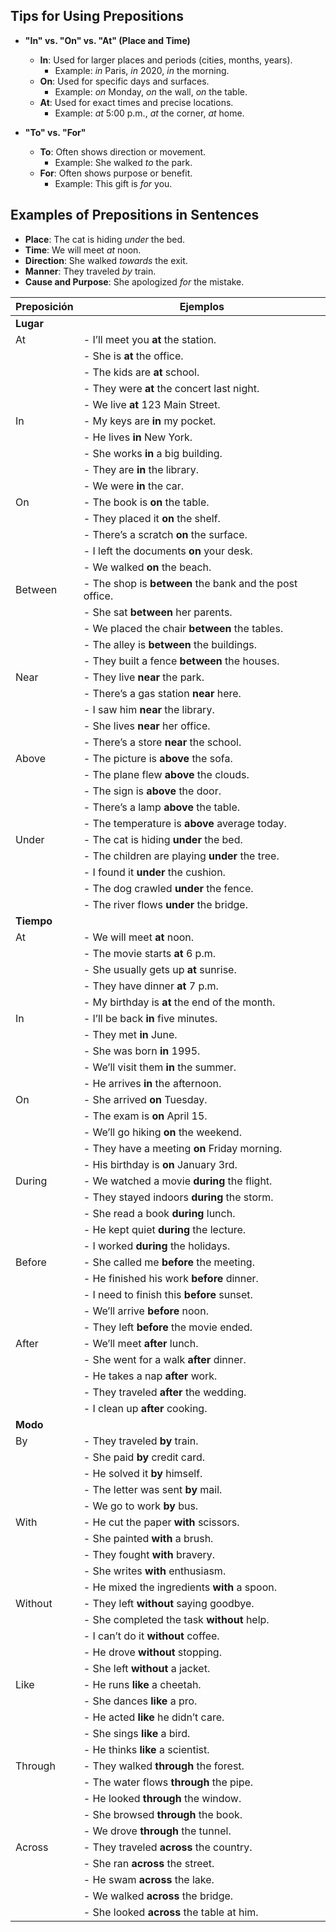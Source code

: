 ## Tips for Using Prepositions

- **"In" vs. "On" vs. "At" (Place and Time)**
  - **In**: Used for larger places and periods (cities, months, years).
    - Example: *in* Paris, *in* 2020, *in* the morning.
  - **On**: Used for specific days and surfaces.
    - Example: *on* Monday, *on* the wall, *on* the table.
  - **At**: Used for exact times and precise locations.
    - Example: *at* 5:00 p.m., *at* the corner, *at* home.

- **"To" vs. "For"**
  - **To**: Often shows direction or movement.
    - Example: She walked *to* the park.
  - **For**: Often shows purpose or benefit.
    - Example: This gift is *for* you.

## Examples of Prepositions in Sentences

- **Place**: The cat is hiding *under* the bed.
- **Time**: We will meet *at* noon.
- **Direction**: She walked *towards* the exit.
- **Manner**: They traveled *by* train.
- **Cause and Purpose**: She apologized *for* the mistake.


| **Preposición** | **Ejemplos**                                                         |
|-----------------|---------------------------------------------------------------------|
| **Lugar**       |                                                                     |
| At              | - I’ll meet you **at** the station.                                 |
|                 | - She is **at** the office.                                         |
|                 | - The kids are **at** school.                                       |
|                 | - They were **at** the concert last night.                          |
|                 | - We live **at** 123 Main Street.                                   |
| In              | - My keys are **in** my pocket.                                     |
|                 | - He lives **in** New York.                                         |
|                 | - She works **in** a big building.                                  |
|                 | - They are **in** the library.                                      |
|                 | - We were **in** the car.                                           |
| On              | - The book is **on** the table.                                     |
|                 | - They placed it **on** the shelf.                                  |
|                 | - There’s a scratch **on** the surface.                             |
|                 | - I left the documents **on** your desk.                            |
|                 | - We walked **on** the beach.                                       |
| Between         | - The shop is **between** the bank and the post office.             |
|                 | - She sat **between** her parents.                                  |
|                 | - We placed the chair **between** the tables.                       |
|                 | - The alley is **between** the buildings.                           |
|                 | - They built a fence **between** the houses.                        |
| Near            | - They live **near** the park.                                      |
|                 | - There’s a gas station **near** here.                              |
|                 | - I saw him **near** the library.                                   |
|                 | - She lives **near** her office.                                    |
|                 | - There’s a store **near** the school.                              |
| Above           | - The picture is **above** the sofa.                                |
|                 | - The plane flew **above** the clouds.                              |
|                 | - The sign is **above** the door.                                   |
|                 | - There’s a lamp **above** the table.                               |
|                 | - The temperature is **above** average today.                       |
| Under           | - The cat is hiding **under** the bed.                              |
|                 | - The children are playing **under** the tree.                      |
|                 | - I found it **under** the cushion.                                 |
|                 | - The dog crawled **under** the fence.                              |
|                 | - The river flows **under** the bridge.                             |
| **Tiempo**      |                                                                     |
| At              | - We will meet **at** noon.                                         |
|                 | - The movie starts **at** 6 p.m.                                    |
|                 | - She usually gets up **at** sunrise.                               |
|                 | - They have dinner **at** 7 p.m.                                    |
|                 | - My birthday is **at** the end of the month.                       |
| In              | - I’ll be back **in** five minutes.                                 |
|                 | - They met **in** June.                                             |
|                 | - She was born **in** 1995.                                         |
|                 | - We’ll visit them **in** the summer.                               |
|                 | - He arrives **in** the afternoon.                                  |
| On              | - She arrived **on** Tuesday.                                       |
|                 | - The exam is **on** April 15.                                      |
|                 | - We’ll go hiking **on** the weekend.                               |
|                 | - They have a meeting **on** Friday morning.                        |
|                 | - His birthday is **on** January 3rd.                               |
| During          | - We watched a movie **during** the flight.                         |
|                 | - They stayed indoors **during** the storm.                         |
|                 | - She read a book **during** lunch.                                 |
|                 | - He kept quiet **during** the lecture.                             |
|                 | - I worked **during** the holidays.                                 |
| Before          | - She called me **before** the meeting.                             |
|                 | - He finished his work **before** dinner.                           |
|                 | - I need to finish this **before** sunset.                          |
|                 | - We’ll arrive **before** noon.                                     |
|                 | - They left **before** the movie ended.                             |
| After           | - We’ll meet **after** lunch.                                       |
|                 | - She went for a walk **after** dinner.                             |
|                 | - He takes a nap **after** work.                                    |
|                 | - They traveled **after** the wedding.                              |
|                 | - I clean up **after** cooking.                                     |
| **Modo**        |                                                                     |
| By              | - They traveled **by** train.                                       |
|                 | - She paid **by** credit card.                                      |
|                 | - He solved it **by** himself.                                      |
|                 | - The letter was sent **by** mail.                                  |
|                 | - We go to work **by** bus.                                         |
| With            | - He cut the paper **with** scissors.                               |
|                 | - She painted **with** a brush.                                     |
|                 | - They fought **with** bravery.                                     |
|                 | - She writes **with** enthusiasm.                                   |
|                 | - He mixed the ingredients **with** a spoon.                        |
| Without         | - They left **without** saying goodbye.                             |
|                 | - She completed the task **without** help.                          |
|                 | - I can’t do it **without** coffee.                                 |
|                 | - He drove **without** stopping.                                    |
|                 | - She left **without** a jacket.                                    |
| Like            | - He runs **like** a cheetah.                                       |
|                 | - She dances **like** a pro.                                        |
|                 | - He acted **like** he didn’t care.                                 |
|                 | - She sings **like** a bird.                                        |
|                 | - He thinks **like** a scientist.                                   |
| Through         | - They walked **through** the forest.                               |
|                 | - The water flows **through** the pipe.                             |
|                 | - He looked **through** the window.                                 |
|                 | - She browsed **through** the book.                                 |
|                 | - We drove **through** the tunnel.                                  |
| Across          | - They traveled **across** the country.                             |
|                 | - She ran **across** the street.                                    |
|                 | - He swam **across** the lake.                                      |
|                 | - We walked **across** the bridge.                                  |
|                 | - She looked **across** the table at him.                           |
